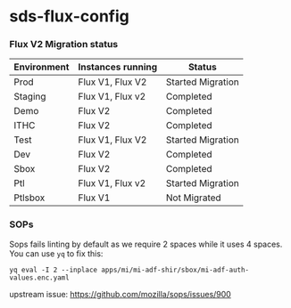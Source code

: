 # sds-flux-config

### Flux V2 Migration status

| Environment  | Instances running | Status |
| ------------- | ------------- | ------------- |
| Prod | Flux V1, Flux V2  | Started Migration
| Staging |  Flux V1, Flux v2  | Completed
| Demo |  Flux V2  | Completed
| ITHC | Flux V2 | Completed
| Test | Flux V1, Flux V2 | Started Migration
| Dev | Flux V2  | Completed
| Sbox | Flux V2  | Completed
| Ptl | Flux V1, Flux v2 | Started Migration
| Ptlsbox | Flux V1  | Not Migrated


### SOPs

Sops fails linting by default as we require 2 spaces while it uses 4 spaces.
You can use `yq` to fix this:

```
yq eval -I 2 --inplace apps/mi/mi-adf-shir/sbox/mi-adf-auth-values.enc.yaml
```

upstream issue: https://github.com/mozilla/sops/issues/900
